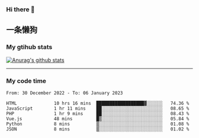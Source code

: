 ### Hi there 👋

## 一条懒狗
<!--
**kiss-me-quickly/kiss-me-quickly** is a ✨ _special_ ✨ repository because its `README.md` (this file) appears on your GitHub profile.

Here are some ideas to get you started:

- 🔭 I’m currently working on ...
- 🌱 I’m currently learning ...
- 👯 I’m looking to collaborate on ...
- 🤔 I’m looking for help with ...
- 💬 Ask me about ...
- 📫 How to reach me: ...
- 😄 Pronouns: ...
- ⚡ Fun fact: ...
-->


### My gtihub stats

[![Anurag's github stats](https://github-readme-stats.vercel.app/api?username=kiss-me-quickly)](https://github.com/anuraghazra/github-readme-stats)

***

### My code time

<!--START_SECTION:waka-->

```text
From: 30 December 2022 - To: 06 January 2023

HTML              10 hrs 16 mins  ██████████████████▓░░░░░░   74.36 %
JavaScript        1 hr 11 mins    ██░░░░░░░░░░░░░░░░░░░░░░░   08.65 %
PHP               1 hr 9 mins     ██░░░░░░░░░░░░░░░░░░░░░░░   08.43 %
Vue.js            48 mins         █▒░░░░░░░░░░░░░░░░░░░░░░░   05.84 %
Python            8 mins          ▒░░░░░░░░░░░░░░░░░░░░░░░░   01.08 %
JSON              8 mins          ▒░░░░░░░░░░░░░░░░░░░░░░░░   01.02 %
```

<!--END_SECTION:waka-->
